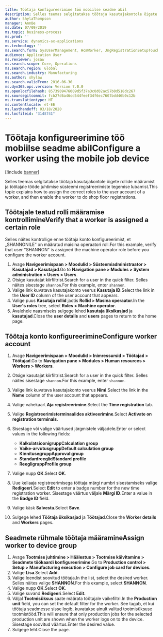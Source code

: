 ```yaml
---
title: Töötaja konfigureerimine töö mobiilse seadme abil
description: Selles teemas selgitatakse töötaja kasutajakontole õigete rollide määramist ja töötajale tööde juhtimise süsteemi registreerimiste tegemise lubamist.
author: ShylaThompson
manager: AnnBe
ms.date: 07/09/2019
ms.topic: business-process
ms.prod: ''
ms.service: dynamics-ax-applications
ms.technology: ''
ms.search.form: SysUserManagement, HcmWorker, JmgRegistrationSetupTouch, JmgRegistrationSetupAssignUsers
audience: Application User
ms.reviewer: josaw
ms.search.scope: Core, Operations
ms.search.region: Global
ms.search.industry: Manufacturing
ms.author: shylaw
ms.search.validFrom: 2016-06-30
ms.dyn365.ops.version: Version 7.0.0
ms.openlocfilehash: 8573909476009d5f37a3c0d02ac57b0d518dc267
ms.sourcegitcommit: fcb27d6a46cd544feef34f6ec7607bdd46b0c12b
ms.translationtype: HT
ms.contentlocale: et-EE
ms.lasthandoff: 03/18/2020
ms.locfileid: "3148741"
---
```

# <a name="configure-a-worker-using-the-mobile-job-device"></a><span data-ttu-id="704a6-103">Töötaja konfigureerimine töö mobiilse seadme abil</span><span class="sxs-lookup"><span data-stu-id="704a6-103">Configure a worker using the mobile job device</span></span>

[!include [banner](../../includes/banner.md)]

<span data-ttu-id="704a6-104">Selles teemas selgitatakse töötaja kasutajakontole õigete rollide määramist ja töötajale tööde juhtimise süsteemi registreerimiste tegemise lubamist.</span><span class="sxs-lookup"><span data-stu-id="704a6-104">This topic explains how to assign the correct roles to the user account of a worker, and then enable the worker to do shop floor registrations.</span></span>

## <a name="verify-that-a-worker-is-assigned-a-certain-role"></a><span data-ttu-id="704a6-105">Töötajale teatud rolli määramise kontrollimine</span><span class="sxs-lookup"><span data-stu-id="704a6-105">Verify that a worker is assigned a certain role</span></span>

<span data-ttu-id="704a6-106">Selles näites kontrollige enne töötaja konto konfigureerimist, et „SHANNONILE“ on määratud maisina operaatori roll.</span><span class="sxs-lookup"><span data-stu-id="704a6-106">For this example, verify that user "SHANNON" is assigned the machine operator role before you configure the worker account.</span></span>

1. <span data-ttu-id="704a6-107">Avage **Navigeerimispaan > Moodulid > Süsteemiadministraator > Kasutajad > Kasutajad**.</span><span class="sxs-lookup"><span data-stu-id="704a6-107">Go to **Navigation pane > Modules > System administration > Users > Users**.</span></span>
2. <span data-ttu-id="704a6-108">Otsige kasutajat kiirfiltrist.</span><span class="sxs-lookup"><span data-stu-id="704a6-108">Search for a user in the quick filter.</span></span> <span data-ttu-id="704a6-109">Selles näites sisestage `shannon`.</span><span class="sxs-lookup"><span data-stu-id="704a6-109">For this example, enter `shannon`.</span></span>
3. <span data-ttu-id="704a6-110">Valige link kuvatava kasutajakonto veerus **Kasutaja ID**.</span><span class="sxs-lookup"><span data-stu-id="704a6-110">Select the link in the **User ID** column of the user account that appears.</span></span>
4. <span data-ttu-id="704a6-111">Valige puus **Kasutaja rollid** jaotis **Rollid > Masina operaator**.</span><span class="sxs-lookup"><span data-stu-id="704a6-111">In the **User's roles** tree, select **Roles > Machine operator**.</span></span>
5. <span data-ttu-id="704a6-112">Avalehele naasmiseks sulgege lehed **kasutaja üksikasjad** ja **kasutajad**.</span><span class="sxs-lookup"><span data-stu-id="704a6-112">Close the **user details** and **users** pages to return to the home page.</span></span>

## <a name="configure-worker-account"></a><span data-ttu-id="704a6-113">Töötaja konto konfigureerimine</span><span class="sxs-lookup"><span data-stu-id="704a6-113">Configure worker account</span></span>
1. <span data-ttu-id="704a6-114">Avage **Navigeerimispaan > Moodulid > Inimressursid > Töötajad > Töötajad**.</span><span class="sxs-lookup"><span data-stu-id="704a6-114">Go to **Navigation pane > Modules > Human resources > Workers > Workers**.</span></span>
2. <span data-ttu-id="704a6-115">Otsige kasutajat kiirfiltrist.</span><span class="sxs-lookup"><span data-stu-id="704a6-115">Search for a user in the quick filter.</span></span> <span data-ttu-id="704a6-116">Selles näites sisestage `shannon`.</span><span class="sxs-lookup"><span data-stu-id="704a6-116">For this example, enter `shannon`.</span></span>
3. <span data-ttu-id="704a6-117">Valige link kuvatava kasutajakonto veerus **Nimi**.</span><span class="sxs-lookup"><span data-stu-id="704a6-117">Select the link in the **Name** column of the user account that appears.</span></span>
4. <span data-ttu-id="704a6-118">Valige vahekaart **Aja registreerimine**.</span><span class="sxs-lookup"><span data-stu-id="704a6-118">Select the **Time registration** tab.</span></span>
5. <span data-ttu-id="704a6-119">Valige **Registreerimisterminaalides aktiveerimine**.</span><span class="sxs-lookup"><span data-stu-id="704a6-119">Select **Activate on registration terminals**.</span></span>
6. <span data-ttu-id="704a6-120">Sisestage või valige väärtused järgmistele väljadele.</span><span class="sxs-lookup"><span data-stu-id="704a6-120">Enter or select values in the following fields:</span></span>  

    - <span data-ttu-id="704a6-121">**Kalkulatsioonigrupp**</span><span class="sxs-lookup"><span data-stu-id="704a6-121">**Calculation group**</span></span>  
    - <span data-ttu-id="704a6-122">**Vaike-arvutusgrupp**</span><span class="sxs-lookup"><span data-stu-id="704a6-122">**Default calculation group**</span></span>  
    - <span data-ttu-id="704a6-123">**Kinnitusegrupp**</span><span class="sxs-lookup"><span data-stu-id="704a6-123">**Approval group**</span></span>  
    - <span data-ttu-id="704a6-124">**Standardreeglid**</span><span class="sxs-lookup"><span data-stu-id="704a6-124">**Standard profile**</span></span>  
    - <span data-ttu-id="704a6-125">**Reegligrupp**</span><span class="sxs-lookup"><span data-stu-id="704a6-125">**Profile group**</span></span>  

7. <span data-ttu-id="704a6-126">Valige nupp **OK**.</span><span class="sxs-lookup"><span data-stu-id="704a6-126">Select **OK**.</span></span>
8. <span data-ttu-id="704a6-127">Uue kellaaja registreerimisega töötaja märgi numbri sisestamiseks valige **Redigeeri**.</span><span class="sxs-lookup"><span data-stu-id="704a6-127">Select **Edit** to enter a badge number for the new time registration worker.</span></span> <span data-ttu-id="704a6-128">Sisestage väärtus väljale **Märgi ID**.</span><span class="sxs-lookup"><span data-stu-id="704a6-128">Enter a value in the **Badge ID** field.</span></span>
9. <span data-ttu-id="704a6-129">Valige käsk **Salvesta**.</span><span class="sxs-lookup"><span data-stu-id="704a6-129">Select **Save**.</span></span>
10. <span data-ttu-id="704a6-130">Sulgege lehed **Töötaja üksikasjad** ja **Töötajad**.</span><span class="sxs-lookup"><span data-stu-id="704a6-130">Close the **Worker details** and **Workers** pages.</span></span>

## <a name="assign-worker-to-device-group"></a><span data-ttu-id="704a6-131">Seadmete rühmale töötaja määramine</span><span class="sxs-lookup"><span data-stu-id="704a6-131">Assign worker to device group</span></span>
1. <span data-ttu-id="704a6-132">Avage **Tootmise juhtimine > Häälestus > Tootmise käivitamine > Seadmete töökaardi konfigureerimine**.</span><span class="sxs-lookup"><span data-stu-id="704a6-132">Go to **Production control > Setup > Manufacturing execution > Configure job card for devices**.</span></span>
2. <span data-ttu-id="704a6-133">Valige **Lisa**.</span><span class="sxs-lookup"><span data-stu-id="704a6-133">Select **Add**.</span></span>
3. <span data-ttu-id="704a6-134">Valige loendist soovitud töötaja.</span><span class="sxs-lookup"><span data-stu-id="704a6-134">In the list, select the desired worker.</span></span> <span data-ttu-id="704a6-135">Selles näites valige **SHANNON**.</span><span class="sxs-lookup"><span data-stu-id="704a6-135">For this example, select **SHANNON**.</span></span>
4. <span data-ttu-id="704a6-136">Valige nupp **OK**.</span><span class="sxs-lookup"><span data-stu-id="704a6-136">Select **OK**.</span></span>
5. <span data-ttu-id="704a6-137">Valige suvand **Redigeeri**.</span><span class="sxs-lookup"><span data-stu-id="704a6-137">Select **Edit**.</span></span>
6. <span data-ttu-id="704a6-138">Väljal **Tootmisüksus** saate määrata töötajale vaikefiltri.</span><span class="sxs-lookup"><span data-stu-id="704a6-138">In the **Production unit** field, you can set the default filter for the worker.</span></span> <span data-ttu-id="704a6-139">See tagab, et kui töötaja seadmesse sisse logib, kuvatakse ainult valitud tootmisüksuse tootmistööd.</span><span class="sxs-lookup"><span data-stu-id="704a6-139">This will ensure that only production jobs for the selected production unit are shown when the worker logs on to the device.</span></span> <span data-ttu-id="704a6-140">Sisestage soovitud väärtus.</span><span class="sxs-lookup"><span data-stu-id="704a6-140">Enter the desired value.</span></span>
7. <span data-ttu-id="704a6-141">Sulgege leht.</span><span class="sxs-lookup"><span data-stu-id="704a6-141">Close the page.</span></span>

